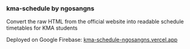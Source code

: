 ### kma-schedule by ngosangns

Convert the raw HTML from the official website into readable schedule timetables for KMA students

Deployed on Google Firebase: [kma-schedule-ngosangns.vercel.app](kma-schedule-ngosangns.vercel.app)

